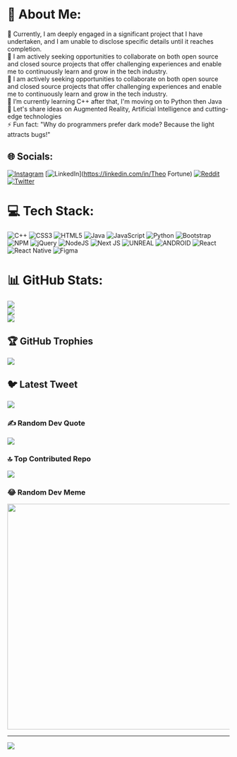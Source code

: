 # 💫 About Me:
🔭 Currently, I am deeply engaged in a significant project that I have undertaken, and I am unable to disclose specific details until it reaches completion.<br>👯 I am actively seeking opportunities to collaborate on both open source and closed source projects that offer challenging experiences and enable me to continuously learn and grow in the tech industry.<br>🤝 I am actively seeking opportunities to collaborate on both open source and closed source projects that offer challenging experiences and enable me to continuously learn and grow in the tech industry.<br>🌱 I’m currently learning C++ after that, I'm moving on to Python then Java<br>💬 Let's share ideas on Augmented Reality, Artificial Intelligence and cutting-edge technologies<br>⚡ Fun fact: "Why do programmers prefer dark mode? Because the light attracts bugs!"


## 🌐 Socials:
[![Instagram](https://img.shields.io/badge/Instagram-%23E4405F.svg?logo=Instagram&logoColor=white)](https://instagram.com/fortuneui) [![LinkedIn](https://img.shields.io/badge/LinkedIn-%230077B5.svg?logo=linkedin&logoColor=white)](https://linkedin.com/in/Theo Fortune) [![Reddit](https://img.shields.io/badge/Reddit-%23FF4500.svg?logo=Reddit&logoColor=white)](https://reddit.com/user/czarultimate) [![Twitter](https://img.shields.io/badge/Twitter-%231DA1F2.svg?logo=Twitter&logoColor=white)](https://twitter.com/Czarultimate1) 

# 💻 Tech Stack:
![C++](https://img.shields.io/badge/c++-%2300599C.svg?style=plastic&logo=c%2B%2B&logoColor=white) ![CSS3](https://img.shields.io/badge/css3-%231572B6.svg?style=plastic&logo=css3&logoColor=white) ![HTML5](https://img.shields.io/badge/html5-%23E34F26.svg?style=plastic&logo=html5&logoColor=white) ![Java](https://img.shields.io/badge/java-%23ED8B00.svg?style=plastic&logo=java&logoColor=white) ![JavaScript](https://img.shields.io/badge/javascript-%23323330.svg?style=plastic&logo=javascript&logoColor=%23F7DF1E) ![Python](https://img.shields.io/badge/python-3670A0?style=plastic&logo=python&logoColor=ffdd54) ![Bootstrap](https://img.shields.io/badge/bootstrap-%23563D7C.svg?style=plastic&logo=bootstrap&logoColor=white) ![NPM](https://img.shields.io/badge/NPM-%23000000.svg?style=plastic&logo=npm&logoColor=white) ![jQuery](https://img.shields.io/badge/jquery-%230769AD.svg?style=plastic&logo=jquery&logoColor=white) ![NodeJS](https://img.shields.io/badge/node.js-6DA55F?style=plastic&logo=node.js&logoColor=white) ![Next JS](https://img.shields.io/badge/Next-black?style=plastic&logo=next.js&logoColor=white) ![UNREAL](https://img.shields.io/badge/unreal-%2320232a.svg?style=plastic&logo=unreal-engine&logoColor=white) ![ANDROID](https://img.shields.io/badge/android-%2320232a.svg?style=plastic&logo=android&logoColor=%a4c639) ![React](https://img.shields.io/badge/react-%2320232a.svg?style=plastic&logo=react&logoColor=%2361DAFB) ![React Native](https://img.shields.io/badge/react_native-%2320232a.svg?style=plastic&logo=react&logoColor=%2361DAFB) 	![Figma](https://img.shields.io/badge/figma-%23F24E1E.svg?style=plastic&logo=figma&logoColor=white)
# 📊 GitHub Stats:
![](https://github-readme-stats.vercel.app/api?username=theo-fortune&theme=tokyonight&hide_border=false&include_all_commits=true&count_private=true)<br/>
![](https://github-readme-streak-stats.herokuapp.com/?user=theo-fortune&theme=tokyonight&hide_border=false)<br/>
![](https://github-readme-stats.vercel.app/api/top-langs/?username=theo-fortune&theme=tokyonight&hide_border=false&include_all_commits=true&count_private=true&layout=compact)

## 🏆 GitHub Trophies
![](https://github-profile-trophy.vercel.app/?username=theo-fortune&theme=dark_dimmed&no-frame=true&no-bg=true&margin-w=4)

## 🐦 Latest Tweet
[![](https://gtce.itsvg.in/api?username=Czarultimate1)](https://github.com/VishwaGauravIn/github-twitter-card-embed)

### ✍️ Random Dev Quote
![](https://quotes-github-readme.vercel.app/api?type=horizontal&theme=tokyonight)

### 🔝 Top Contributed Repo
![](https://github-contributor-stats.vercel.app/api?username=theo-fortune&limit=5&theme=dark&combine_all_yearly_contributions=true)

### 😂 Random Dev Meme
<img src="https://rm.up.railway.app/" width="512px"/>

---
[![](https://visitcount.itsvg.in/api?id=theo-fortune&icon=5&color=0)](https://visitcount.itsvg.in)

<!-- Proudly created with GPRM ( https://gprm.itsvg.in ) -->
